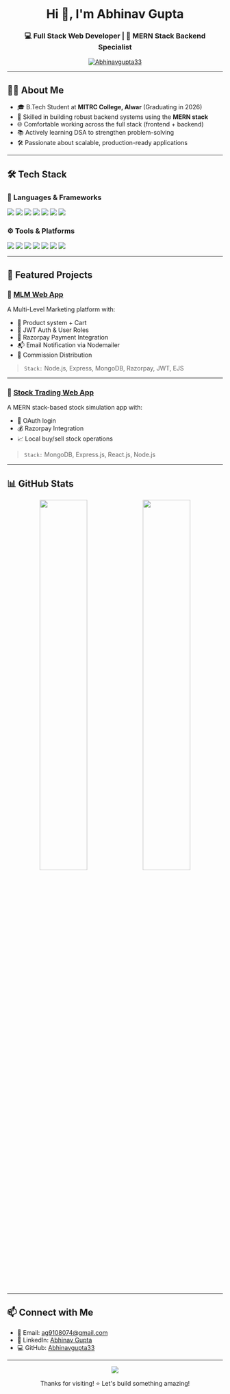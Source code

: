 
<h1 align="center">Hi 👋, I'm Abhinav Gupta</h1>
<h3 align="center">💻 Full Stack Web Developer | 🚀 MERN Stack Backend Specialist</h3>

<p align="center">
  <a href="https://github.com/Abhinavgupta33">
    <img src="https://komarev.com/ghpvc/?username=Abhinavgupta33&label=Profile%20Views&color=0e75b6&style=flat" alt="Abhinavgupta33" />
  </a>
</p>

---

## 👨‍💻 About Me

- 🎓 B.Tech Student at **MITRC College, Alwar** (Graduating in 2026)
- 🔧 Skilled in building robust backend systems using the **MERN stack**
- 🌐 Comfortable working across the full stack (frontend + backend)
- 📚 Actively learning DSA to strengthen problem-solving
- 🛠️ Passionate about scalable, production-ready applications

---

## 🛠 Tech Stack

### 🚀 Languages & Frameworks
<p>
  <img src="https://img.shields.io/badge/HTML5-E34F26?style=for-the-badge&logo=html5&logoColor=white"/>
  <img src="https://img.shields.io/badge/CSS3-1572B6?style=for-the-badge&logo=css3&logoColor=white"/>
  <img src="https://img.shields.io/badge/JavaScript-F7DF1E?style=for-the-badge&logo=javascript&logoColor=black"/>
  <img src="https://img.shields.io/badge/React-20232A?style=for-the-badge&logo=react&logoColor=61DAFB"/>
  <img src="https://img.shields.io/badge/Node.js-339933?style=for-the-badge&logo=node.js&logoColor=white"/>
  <img src="https://img.shields.io/badge/Express.js-000000?style=for-the-badge&logo=express&logoColor=white"/>
  <img src="https://img.shields.io/badge/MongoDB-4EA94B?style=for-the-badge&logo=mongodb&logoColor=white"/>
</p>

### ⚙️ Tools & Platforms
<p>
  <img src="https://img.shields.io/badge/Postman-FF6C37?style=for-the-badge&logo=postman&logoColor=white"/>
  <img src="https://img.shields.io/badge/Razorpay-02042B?style=for-the-badge&logo=razorpay&logoColor=white"/>
  <img src="https://img.shields.io/badge/Multer-333333?style=for-the-badge"/>
  <img src="https://img.shields.io/badge/JWT-000000?style=for-the-badge&logo=jsonwebtokens&logoColor=white"/>
  <img src="https://img.shields.io/badge/Render-00979D?style=for-the-badge"/>
  <img src="https://img.shields.io/badge/Git-F05032?style=for-the-badge&logo=git&logoColor=white"/>
  <img src="https://img.shields.io/badge/GitHub-181717?style=for-the-badge&logo=github&logoColor=white"/>
</p>

---

## 📂 Featured Projects

### 🔸 [MLM Web App](https://mlm-website-project.onrender.com/)
A Multi-Level Marketing platform with:
- 🛒 Product system + Cart
- 🔐 JWT Auth & User Roles
- 💸 Razorpay Payment Integration
- 📬 Email Notification via Nodemailer
- 🔁 Commission Distribution
> `Stack:` Node.js, Express, MongoDB, Razorpay, JWT, EJS

---

### 🔸 [Stock Trading Web App](https://your-live-site-link)
A MERN stack-based stock simulation app with:
- 🔐 OAuth login
- 💰 Razorpay Integration
- 📈 Local buy/sell stock operations
> `Stack:` MongoDB, Express.js, React.js, Node.js

---

## 📊 GitHub Stats

<p align="center">
  <img src="https://github-readme-stats.vercel.app/api?username=Abhinavgupta33&show_icons=true&theme=tokyonight&hide_border=true" width="47%"/>
  <img src="https://github-readme-streak-stats.herokuapp.com/?user=Abhinavgupta33&theme=tokyonight&hide_border=true" width="47%"/>
</p>

---

## 📫 Connect with Me

- 📧 Email: [ag9108074@gmail.com](mailto:ag9108074@gmail.com)  
- 💼 LinkedIn: [Abhinav Gupta](https://www.linkedin.com/in/abhinav-gupta-a97454269)  
- 💻 GitHub: [Abhinavgupta33](https://github.com/Abhinavgupta33)

---

<p align="center">
  <img src="https://github-profile-trophy.vercel.app/?username=Abhinavgupta33&theme=darkhub&no-frame=true&row=1&margin-w=20" />
</p>

<p align="center">Thanks for visiting! ⭐ Let's build something amazing!</p>
